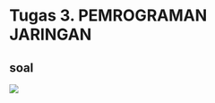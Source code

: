 # Tugas 3. PEMROGRAMAN JARINGAN
## soal

![](https://github.com/rihanfarih/Progjar_A_kelompok7/blob/main/Tugas%203/soal.png)


